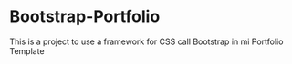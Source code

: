# Bootstrap-Portfolio
This is a project to use a framework for CSS call Bootstrap in mi Portfolio Template
